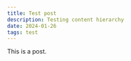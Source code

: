 ```yaml
---
title: Test post
description: Testing content hierarchy
date: 2024-01-26
tags: test
---
```

This is a post.